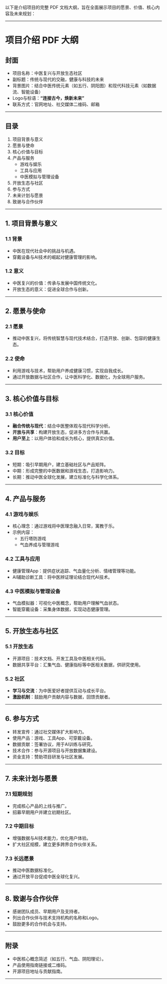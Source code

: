 以下是介绍项目的完整 PDF 文档大纲，旨在全面展示项目的愿景、价值、核心内容及未来规划：

---

# **项目介绍 PDF 大纲**

## **封面**
- 项目名称：中医复兴与开放生态社区  
- 副标题：传统与现代的交融，健康与科技的未来  
- 背景图片：结合中医传统元素（如五行、阴阳图）和现代科技元素（如数据流、智能设备）  
- Logo与标语：**“连接古今，焕新未来”**  
- 联系方式：官网地址、社交媒体二维码、邮箱  

---

## **目录**
1. 项目背景与意义  
2. 愿景与使命  
3. 核心价值与目标  
4. 产品与服务  
   - 游戏与娱乐  
   - 工具与应用  
   - 中医模拟与管理设备  
5. 开放生态与社区  
6. 参与方式  
7. 未来计划与愿景  
8. 致谢与合作伙伴  

---

## **1. 项目背景与意义**
### **1.1 背景**  
- 中医在现代社会中的挑战与机遇。  
- 穿戴设备与AI技术的崛起对健康管理的影响。  

### **1.2 意义**  
- 中医复兴的价值：传承与发展中国传统文化。  
- 开放生态的意义：促进全球合作与创新。  

---

## **2. 愿景与使命**
### **2.1 愿景**  
- 推动中医复兴，将传统智慧与现代技术结合，打造开放、创新、包容的健康生态。  

### **2.2 使命**  
- 利用游戏与技术，帮助用户养成健康习惯，实现自我成长。  
- 通过开放数据与社区合作，让中医科学化、数据化，为全球用户服务。  

---

## **3. 核心价值与目标**
### **3.1 核心价值**  
- **融合传统与现代**：结合中医整体观与现代科学分析。  
- **开放与共享**：构建开放生态，促进多方合作与共赢。  
- **用户至上**：以用户体验和成长为核心，提供真实价值。  

### **3.2 目标**  
- 短期：吸引早期用户，建立基础社区与产品矩阵。  
- 中期：形成完整的中医数据和游戏生态，打造影响力。  
- 长期：推动中医全球化发展，建立标准化与科学化体系。  

---

## **4. 产品与服务**
### **4.1 游戏与娱乐**  
- 核心理念：通过游戏将中医理念融入日常，寓教于乐。  
- 示例内容：  
  - 五行塔防游戏  
  - 气血养成与管理游戏  

### **4.2 工具与应用**  
- 健康管理App：提供症状追踪、气血量化分析、情绪管理等功能。  
- AI辅助诊断工具：将中医辨证理论结合现代AI技术。  

### **4.3 中医模拟与管理设备**  
- 气血模拟器：可视化中医概念，帮助用户理解气血状态。  
- 智能穿戴设备：采集身体数据，实现动态健康管理。  

---

## **5. 开放生态与社区**
### **5.1 开放生态**  
- 开源项目：技术文档、开发工具及中医相关代码。  
- 数据共享平台：汇集气血、健康指标等中医相关数据，供研究使用。  

### **5.2 社区**  
- **学习与交流**：为中医爱好者提供互动与成长平台。  
- **激励机制**：鼓励用户贡献内容与数据，回馈贡献者。  

---

## **6. 参与方式**
- 转发宣传：通过社交媒体扩大影响力。  
- 使用产品：游戏、工具App、可穿戴设备。  
- 数据贡献：签署协议，用于AI训练与研究。  
- 技术合作：参与开源项目与开放数据集建设。  
- 资金支持：赞助项目研发与社区发展。  

---

## **7. 未来计划与愿景**
### **7.1 短期规划**  
- 完成核心产品的上线与推广。  
- 招募早期用户并建立初期社区。  

### **7.2 中期目标**  
- 增强数据与AI技术能力，优化用户体验。  
- 扩大社区规模，建立更多跨界合作伙伴关系。  

### **7.3 长远愿景**  
- 推动中医数据标准化。  
- 通过开放平台促成中医全球化复兴。  

---

## **8. 致谢与合作伙伴**
- 感谢团队成员、早期用户及支持者。  
- 列出合作伙伴与技术支持机构的名称和Logo。  
- 鼓励更多的合作机会与支持。  

---

## **附录**
- 中医核心概念简述（如五行、气血、阴阳理论）。  
- 产品使用指南链接或二维码。  
- 开源项目地址与贡献指南。  

---

